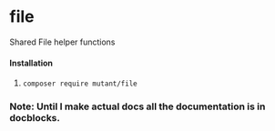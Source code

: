 # file
Shared File helper functions


#### Installation

1. `composer require mutant/file`

### Note: Until I make actual docs all the documentation is in docblocks. 